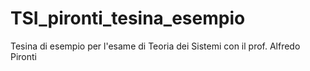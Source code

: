 # TSI_pironti_tesina_esempio
Tesina di esempio per l'esame di Teoria dei Sistemi con il prof. Alfredo Pironti
